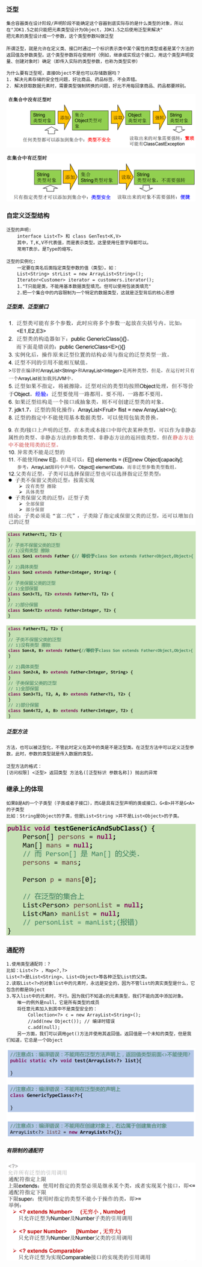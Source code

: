 ### 泛型


```shell
集合容器类在设计阶段/声明阶段不能确定这个容器到底实际存的是什么类型的对象，所以在"JDK1.5之前只能把元素类型设计为Object，JDK1.5之后使用泛型来解决"
把元素的类型设计成一个参数，这个类型参数叫做泛型

所谓泛型，就是允许在定义类、接口时通过一个标识表示类中某个属性的类型或者是某个方法的返回值及参数类型。这个类型参数将在使用时（例如，继承或实现这个接口，用这个类型声明变量、创建对象时）确定（即传入实际的类型参数，也称为类型实参）
```

```shell
为什么要有泛型呢，直接Object不是也可以存储数据吗？
1. 解决元素存储的安全性问题，好比商品、药品标签，不会弄错。
2. 解决获取数据元素时，需要类型强制转换的问题，好比不用每回拿商品、药品都要辨别。
```

![image-20220816211637210](images/image-20220816211637210.png)

![image-20220816211642921](images/image-20220816211642921.png)

### 自定义泛型结构

```shell
泛型的声明:
    interface List<T> 和 class GenTest<K,V> 
    其中，T,K,V不代表值，而是表示类型。这里使用任意字母都可以。
    常用T表示，是Type的缩写。
    
泛型的实例化:
    一定要在类名后面指定类型参数的值（类型）。如：
    List<String> strList = new ArrayList<String>();
    Iterator<Customer> iterator = customers.iterator();
    1."T只能是类，不能用基本数据类型填充。但可以使用包装类填充"
    2.把一个集合中的内容限制为一个特定的数据类型，这就是泛型背后的核心思想
```

##### 泛型类、泛型接口

![image-20220816212342754](images/image-20220816212342754.png)

![image-20220816212441338](images/image-20220816212441338.png)

![image-20220816212632961](images/image-20220816212632961.png)

![image-20220816212646504](images/image-20220816212646504.png)

##### 泛型方法

```shell
方法，也可以被泛型化，不管此时定义在其中的类是不是泛型类。在泛型方法中可以定义泛型参数，此时，参数的类型就是传入数据的类型。

泛型方法的格式：
[访问权限] <泛型> 返回类型 方法名([泛型标识 参数名称]) 抛出的异常
```

### 继承上的体现

```shell
如果B是A的一个子类型（子类或者子接口），而G是具有泛型声明的类或接口，G<B>并不是G<A>的子类型
比如：String是Object的子类，但是List<String >并不是List<Object>的子类。
```



![image-20220816212955525](images/image-20220816212955525.png)

### 通配符

```shell
1.使用类型通配符：?
比如：List<?> ，Map<?,?>
List<?>是List<String>、List<Object>等各种泛型List的父类。
2.读取List<?>的对象list中的元素时，永远是安全的，因为不管list的真实类型是什么，它包含的都是Object
3.写入list中的元素时，不行。因为我们不知道c的元素类型，我们不能向其中添加对象。
	唯一的例外是null，它是所有类型的成员
	将任意元素加入到其中不是类型安全的：
		Collection<?> c = new ArrayList<String>();
		//add(new Object()); // 编译时错误
		c.add(null);
	另一方面，我们可以调用get()方法并使用其返回值。返回值是一个未知的类型，但是我们知道，它总是一个Object
```

![image-20220816213531132](images/image-20220816213531132.png)

##### 有限制的通配符

![image-20220816213601295](images/image-20220816213601295.png)
